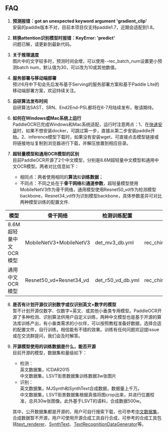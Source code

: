 ## FAQ

1. **预测报错：got an unexpected keyword argument 'gradient_clip'**  
安装的paddle版本不对，目前本项目仅支持paddle1.7，近期会适配到1.8。

2. **转换attention识别模型时报错：KeyError: 'predict'**  
问题已解，请更新到最新代码。

3. **关于推理速度**  
图片中的文字较多时，预测时间会增，可以使用--rec_batch_num设置更小预测batch num，默认值为30，可以改为10或其他数值。

4. **服务部署与移动端部署**  
预计6月中下旬会先后发布基于Serving的服务部署方案和基于Paddle Lite的移动端部署方案，欢迎持续关注。

5. **自研算法发布时间**  
自研算法SAST、SRN、End2End-PSL都将在6-7月陆续发布，敬请期待。

6. **如何在Windows或Mac系统上运行**  
PaddleOCR已完成Windows和Mac系统适配，运行时注意两点：1、在[快速安装](./installation.md)时，如果不想安装docker，可跳过第一步，直接从第二步安装paddle开始。2、inference模型下载时，如果没有安装wget，可直接点击模型链接或将链接地址复制到浏览器进行下载，并解压放置到相应目录。

7. **超轻量模型和通用OCR模型的区别**  
目前PaddleOCR开源了2个中文模型，分别是8.6M超轻量中文模型和通用中文OCR模型。两者对比信息如下：
    - 相同点：两者使用相同的**算法**和**训练数据**；  
    - 不同点：不同之处在于**骨干网络**和**通道参数**，超轻量模型使用MobileNetV3作为骨干网络，通用模型使用Resnet50_vd作为检测模型backbone，Resnet34_vd作为识别模型backbone，具体参数差异可对比两种模型训练的配置文件.

|模型|骨干网络|检测训练配置|识别训练配置|
|-|-|-|-|
|8.6M超轻量中文OCR模型|MobileNetV3+MobileNetV3|det_mv3_db.yml|rec_chinese_lite_train.yml|
|通用中文OCR模型|Resnet50_vd+Resnet34_vd|det_r50_vd_db.yml|rec_chinese_common_train.yml|

8. **是否有计划开源仅识别数字或仅识别英文+数字的模型**  
暂不计划开源仅数字、仅数字+英文、或其他小垂类专用模型。PaddleOCR开源了多种检测、识别算法供用户自定义训练，两种中文模型也是基于开源的算法库训练产出，有小垂类需求的小伙伴，可以按照教程准备好数据，选择合适的配置文件，自行训练，相信能有不错的效果。训练有任何问题欢迎提issue或在交流群提问，我们会及时解答。

9. **开源模型使用的训练数据是什么，能否开源**  
目前开源的模型，数据集和量级如下：
    - 检测：  
    英文数据集，ICDAR2015  
    中文数据集，LSVT街景数据集训练数据3w张图片
    - 识别：  
    英文数据集，MJSynth和SynthText合成数据，数据量上千万。  
    中文数据集，LSVT街景数据集根据真值将图crop出来，并进行位置校准，总共30w张图像。此外基于LSVT的语料，合成数据500w。

    其中，公开数据集都是开源的，用户可自行搜索下载，也可参考[中文数据集](./datasets.md)，合成数据暂不开源，用户可使用开源合成工具自行合成，可参考的合成工具包括[text_renderer](https://github.com/Sanster/text_renderer)、[SynthText](https://github.com/ankush-me/SynthText)、[TextRecognitionDataGenerator](https://github.com/Belval/TextRecognitionDataGenerator)等。
